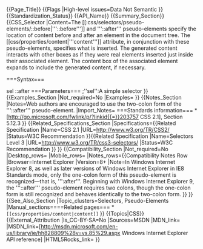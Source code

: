 {{Page_Title}}
{{Flags
|High-level issues=Data Not Semantic
}}
{{Standardization_Status}}
{{API_Name}}
{{Summary_Section}}
{{CSS_Selector
|Content=The [[:css/selectors/pseudo-elements/::before|'''::before''']] and '''::after''' pseudo-elements specify the location of content before and after an element in the document tree. The [[css/properties/content|'''content''']] attribute, in conjunction with these pseudo-elements, specifies what is inserted.
The generated content interacts with other boxes as if they were real elements inserted just inside their associated element. The content box of the associated element expands to include the generated content, if necessary.

===Syntax===

sel
::after
===Parameters===
;''sel'':A simple selector
}}
{{Examples_Section
|Not_required=No
|Examples=
}}
{{Notes_Section
|Notes=Web authors are encouraged to use the two-colon form of the '''::after''' pseudo-element.
|Import_Notes=
===Standards information===
*[http://go.microsoft.com/fwlink/p/?linkid{{=}}203757 CSS 2.1], Section 5.12.3
}}
{{Related_Specifications_Section
|Specifications={{Related Specification
|Name=CSS 2.1
|URL=http://www.w3.org/TR/CSS2/
|Status=W3C Recommendation
}}{{Related Specification
|Name=Selectors Level 3
|URL=http://www.w3.org/TR/css3-selectors/
|Status=W3C Recommendation
}}
}}
{{Compatibility_Section
|Not_required=No
|Desktop_rows=
|Mobile_rows=
|Notes_rows={{Compatibility Notes Row
|Browser=Internet Explorer
|Version=8+
|Note=In Windows Internet Explorer 8, as well as later versions of Windows Internet Explorer in IE8 Standards mode, only the one-colon form of this pseudo-element is recognized—that is, ''':after'''. Beginning with Windows Internet Explorer 9, the '''::after''' pseudo-element requires two colons, though the one-colon form is still recognized and behaves identically to the two-colon form. 
}}
}}
{{See_Also_Section
|Topic_clusters=Selectors, Pseudo-Elements
|Manual_sections====Related pages===
*<code>[[css/properties/content|content]]</code>
}}
{{Topics|CSS}}
{{External_Attribution
|Is_CC-BY-SA=No
|Sources=MSDN
|MDN_link=
|MSDN_link=[http://msdn.microsoft.com/en-us/library/ie/hh828809%28v=vs.85%29.aspx Windows Internet Explorer API reference]
|HTML5Rocks_link=
}}